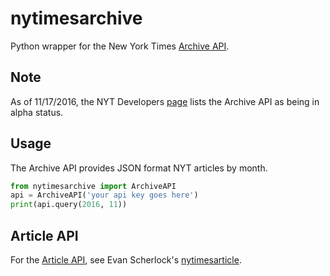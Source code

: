 # nytimesarchive
Python wrapper for the New York Times [Archive API](https://developer.nytimes.com/archive_api.json). 

## Note

As of 11/17/2016, the NYT Developers [page](https://developer.nytimes.com/) lists the Archive API as being in alpha status. 

## Usage

The Archive API provides JSON format NYT articles by month. 

```python
from nytimesarchive import ArchiveAPI
api = ArchiveAPI('your api key goes here')
print(api.query(2016, 11))
```

## Article API

For the [Article API](https://developer.nytimes.com/article_search_v2.json), see Evan Scherlock's [nytimesarticle](https://github.com/evansherlock/nytimesarticle).
